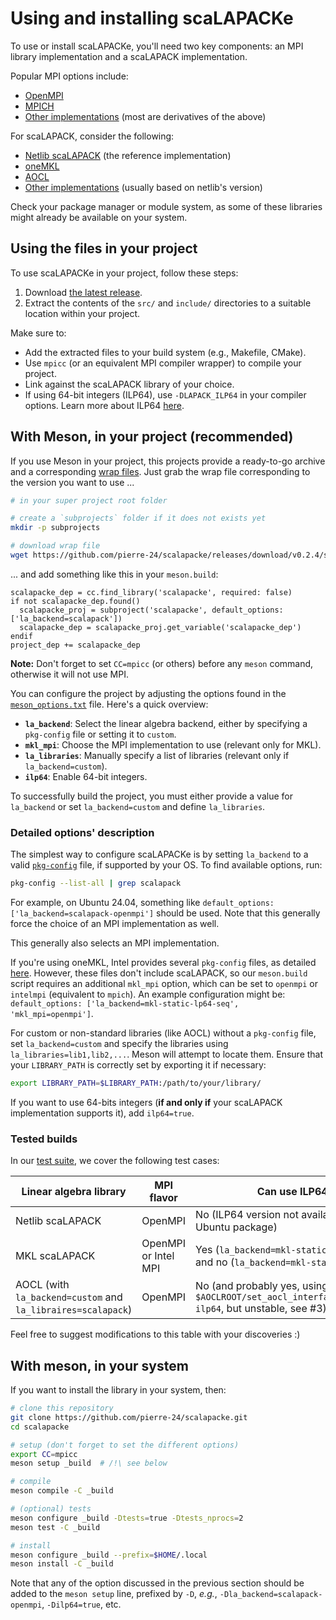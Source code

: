 # Using and installing scaLAPACKe

To use or install scaLAPACKe, you'll need two key components: an MPI library implementation and a scaLAPACK implementation.

Popular MPI options include:

- [OpenMPI](https://www.open-mpi.org/)
- [MPICH](https://www.mpich.org/)
- [Other implementations](https://en.wikipedia.org/wiki/Message_Passing_Interface#Official_implementations) (most are derivatives of the above)

For scaLAPACK, consider the following:

- [Netlib scaLAPACK](https://www.netlib.org/scalapack/) (the reference implementation)
- [oneMKL](https://www.intel.com/content/www/us/en/developer/tools/oneapi/onemkl.html)
- [AOCL](https://www.amd.com/en/developer/aocl/dense.html)
- [Other implementations](https://en.wikipedia.org/wiki/LAPACK#Implementations) (usually based on netlib's version)

Check your package manager or module system, as some of these libraries might already be available on your system.

## Using the files in your project

To use scaLAPACKe in your project, follow these steps:

1. Download [the latest release](https://github.com/pierre-24/scalapacke/releases/download/v0.2.2/scalapacke_v0.2.2.tar.gz).
2. Extract the contents of the `src/` and `include/` directories to a suitable location within your project.

Make sure to:

- Add the extracted files to your build system (e.g., Makefile, CMake).
- Use `mpicc` (or an equivalent MPI compiler wrapper) to compile your project.
- Link against the scaLAPACK library of your choice.
- If using 64-bit integers (ILP64), use `-DLAPACK_ILP64` in your compiler options.
  Learn more about ILP64 [here](https://en.wikipedia.org/wiki/64-bit_computing#64-bit_data_models).

## With Meson, in your project (recommended)

If you use Meson in your project, this projects provide a ready-to-go archive and a corresponding [wrap files](https://mesonbuild.com/Wrap-dependency-system-manual.html).
Just grab the wrap file corresponding to the version you want to use ...

```bash
# in your super project root folder

# create a `subprojects` folder if it does not exists yet
mkdir -p subprojects

# download wrap file
wget https://github.com/pierre-24/scalapacke/releases/download/v0.2.4/scalapacke_v0.2.4.wrap -O subprojects/scalapacke.wrap
```

... and add something like this in your `meson.build`:

```Meson
scalapacke_dep = cc.find_library('scalapacke', required: false)
if not scalapacke_dep.found()
  scalapacke_proj = subproject('scalapacke', default_options: ['la_backend=scalapack'])
  scalapacke_dep = scalapacke_proj.get_variable('scalapacke_dep')
endif
project_dep += scalapacke_dep
```

**Note:** Don't forget to set `CC=mpicc` (or others) before any `meson` command, otherwise it will not use MPI.

You can configure the project by adjusting the options found in the [`meson_options.txt`](https://github.com/pierre-24/scalapacke/blob/dev/meson_options.txt) file. Here's a quick overview:

- **`la_backend`**: Select the linear algebra backend, either by specifying a `pkg-config` file or setting it to `custom`.
- **`mkl_mpi`**: Choose the MPI implementation to use (relevant only for MKL).
- **`la_libraries`**: Manually specify a list of libraries (relevant only if `la_backend=custom`).
- **`ilp64`**: Enable 64-bit integers.

To successfully build the project, you must either provide a value for `la_backend` or set `la_backend=custom` and define `la_libraries`.

### Detailed options' description

The simplest way to configure scaLAPACKe is by setting `la_backend` to a valid [`pkg-config`](https://en.wikipedia.org/wiki/Pkg-config) file, if supported by your OS. To find available options, run:

```bash
pkg-config --list-all | grep scalapack
```

For example, on Ubuntu 24.04, something like `default_options: ['la_backend=scalapack-openmpi']` should be used.
Note that this generally force the choice of an MPI implementation as well.

This generally also selects an MPI implementation.

If you're using oneMKL, Intel provides several `pkg-config` files, as detailed [here](https://www.intel.com/content/www/us/en/developer/articles/technical/intel-math-kernel-library-intel-mkl-and-pkg-config-tool.html). 
However, these files don't include scaLAPACK, so our `meson.build` script requires an additional `mkl_mpi` option, which can be set to `openmpi` or `intelmpi` (equivalent to `mpich`). 
An example configuration might be: `default_options: ['la_backend=mkl-static-lp64-seq', 'mkl_mpi=openmpi']`.

For custom or non-standard libraries (like AOCL) without a `pkg-config` file, set `la_backend=custom` and specify the libraries using `la_libraries=lib1,lib2,...`. 
Meson will attempt to locate them. 
Ensure that your `LIBRARY_PATH` is correctly set by exporting it if necessary: 

```bash
export LIBRARY_PATH=$LIBRARY_PATH:/path/to/your/library/
```

If you want to use 64-bits integers (**if and only if** your scaLAPACK implementation supports it), add `ilp64=true`.

### Tested builds

In our [test suite](https://github.com/pierre-24/scalapacke/blob/dev/.github/workflows/test_lib.yml), we cover the following test cases:

| Linear algebra library                                       | MPI flavor           | Can use ILP64?                                                                                     |
|--------------------------------------------------------------|----------------------|----------------------------------------------------------------------------------------------------|
| Netlib scaLAPACK                                             | OpenMPI              | No (ILP64 version not available as a Ubuntu package)                                               |
| MKL scaLAPACK                                                | OpenMPI or Intel MPI | Yes (`la_backend=mkl-static-ilp64-seq`) and no (`la_backend=mkl-static-lp64-seq`)                  |
| AOCL (with `la_backend=custom` and `la_libraires=scalapack`) | OpenMPI              | No (and probably yes, using `$AOCLROOT/set_aocl_interface_symlink.sh ilp64`, but unstable, see #3) |

Feel free to suggest modifications to this table with your discoveries :)

## With meson, in your system

If you want to install the library in your system, then:

```bash
# clone this repository
git clone https://github.com/pierre-24/scalapacke.git
cd scalapacke

# setup (don't forget to set the different options)
export CC=mpicc
meson setup _build  # /!\ see below

# compile
meson compile -C _build

# (optional) tests
meson configure _build -Dtests=true -Dtests_nprocs=2
meson test -C _build

# install
meson configure _build --prefix=$HOME/.local
meson install -C _build
```

Note that any of the option discussed in the previous section should be added to the `meson setup` line, prefixed by `-D`, *e.g.*, `-Dla_backend=scalapack-openmpi`, `-Dilp64=true`, etc.